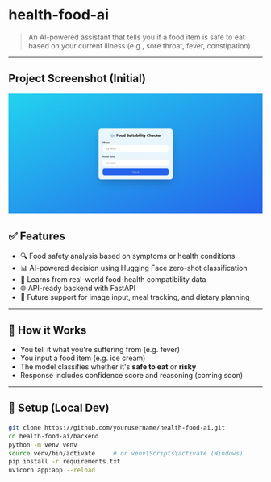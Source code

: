# health-food-ai

> An AI-powered assistant that tells you if a food item is safe to eat based on your current illness (e.g., sore throat, fever, constipation).

---

## Project Screenshot (Initial)

![App Screenshot](frontend/public/Site-initial-preview.png)

## ✅ Features

- 🔍 Food safety analysis based on symptoms or health conditions
- 📊 AI-powered decision using Hugging Face zero-shot classification
- 🧠 Learns from real-world food-health compatibility data
- 🌐 API-ready backend with FastAPI
- 💬 Future support for image input, meal tracking, and dietary planning

---

## 🧠 How it Works

- You tell it what you're suffering from (e.g. fever)
- You input a food item (e.g. ice cream)
- The model classifies whether it's **safe to eat** or **risky**
- Response includes confidence score and reasoning (coming soon)

---

## 🚀 Setup (Local Dev)

```bash
git clone https://github.com/yourusername/health-food-ai.git
cd health-food-ai/backend
python -m venv venv
source venv/bin/activate     # or venv\Scripts\activate (Windows)
pip install -r requirements.txt
uvicorn app:app --reload
```
